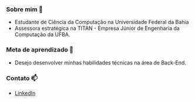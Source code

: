 ### Sobre mim 💬
- Estudante de Ciência da Computação na Universidade Federal da Bahia
- Assessora estratégica na TITAN - Empresa Júnior de Engenharia da Computação da UFBA.

### Meta de aprendizado 🤔
- Desejo desenvolver minhas habilidades técnicas na área de Back-End.
  
### Contato 📫
- [LinkedIn](https://br.linkedin.com/in/lais-abib-gonzalez)
